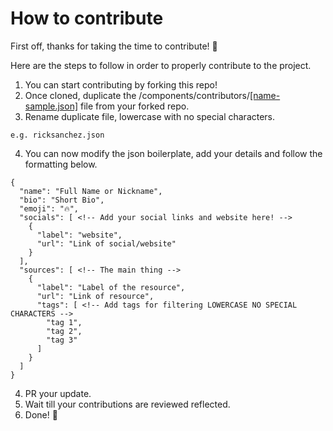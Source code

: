 # How to contribute

First off, thanks for taking the time to contribute! 🎉

Here are the steps to follow in order to properly contribute to the project. 

1. You can start contributing by forking this repo!
2. Once cloned, duplicate the /components/contributors/[[name-sample.json]](https://github.com/crtved/prtflio/blob/main/components/contributors/[name-sample].json) file from your forked repo. 
3. Rename duplicate file, lowercase with no special characters.
```
e.g. ricksanchez.json
```

4. You can now modify the json boilerplate, add your details and follow the formatting below.

```
{
  "name": "Full Name or Nickname",
  "bio": "Short Bio",
  "emoji": "🔥",
  "socials": [ <!-- Add your social links and website here! -->
    {
      "label": "website",
      "url": "Link of social/website"
    }
  ],
  "sources": [ <!-- The main thing -->
    {
      "label": "Label of the resource",
      "url": "Link of resource",
      "tags": [ <!-- Add tags for filtering LOWERCASE NO SPECIAL CHARACTERS -->
        "tag 1",
        "tag 2",
        "tag 3"
      ]
    }
  ]
}
  ```
4. PR your update.  
5. Wait till your contributions are reviewed reflected.
3. Done! 🌟
